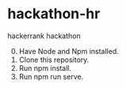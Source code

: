 # hackathon-hr
hackerrank hackathon

0. Have Node and Npm installed.
1. Clone this repository.
2. Run npm install.
3. Run npm run serve.
